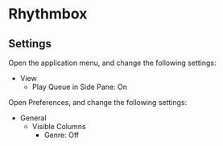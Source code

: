 # Rhythmbox

## Settings

Open the application menu, and change the following settings:

- View
    - Play Queue in Side Pane: On

Open Preferences, and change the following settings:

- General
	- Visible Columns
		- Genre: Off
